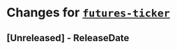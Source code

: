 # Changes for [`futures-ticker`](https://crates.io/crates/futures-ticker)

<!-- next-header -->

## [Unreleased] - ReleaseDate
